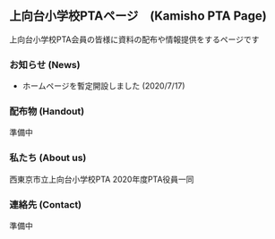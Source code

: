 ## 上向台小学校PTAページ　(Kamisho PTA Page)

上向台小学校PTA会員の皆様に資料の配布や情報提供をするページです

### お知らせ (News)

- ホームページを暫定開設しました (2020/7/17)
<!---
[過去のお知らせ (Past)](https://xxx.example.com/)
-->

### 配布物 (Handout)

準備中
<!---
[過去の配布物 (Past)](https://xxx.example.com/)
-->

### 私たち (About us)

西東京市立上向台小学校PTA 2020年度PTA役員一同

### 連絡先 (Contact)

準備中
<!--
[kamisho@example.com](mailto:kamisyo@example.com)
-->
